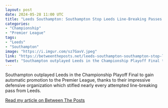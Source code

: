 ```yaml
---
layout: post
date: 2024-05-28 11:00 UTC
title: "Leeds Southampton: Southampton Stop Leeds Line-Breaking Passes 0-1"
categories:
- "Championship"
- "Premier League"
tags:
- "Leeds"
- "Southampton"
image: "https://i.imgur.com/sz7GavV.jpeg"
link: "https://betweentheposts.net/leeds-southampton-southampton-stop-leeds-line-breaking-passes-0-1/"
tweet: "Southampton outplayed Leeds in the Championship Playoff Final to gain automatic promotion to the Premier League, credited mainly to their defensive organization stopping almost every attempted line-breaking pass. Written on @BetweenThePosts."
---
```


Southampton outplayed Leeds in the Championship Playoff Final to gain automatic promotion to the Premier League, thanks  to their impressive defensive organization which stifled nearly every attempted line-breaking pass from Leeds.

<!---more--->

[Read my article on Between The Posts](https://betweentheposts.net/leeds-southampton-southampton-stop-leeds-line-breaking-passes-0-1/)